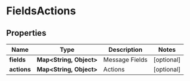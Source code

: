 
# FieldsActions

## Properties
Name | Type | Description | Notes
------------ | ------------- | ------------- | -------------
**fields** | **Map&lt;String, Object&gt;** | Message Fields |  [optional]
**actions** | **Map&lt;String, Object&gt;** | Actions |  [optional]



